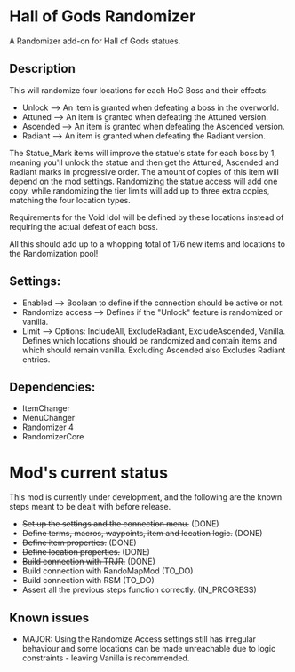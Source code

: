 # Hall of Gods Randomizer

A Randomizer add-on for Hall of Gods statues.

## Description

This will randomize four locations for each HoG Boss and their effects:
- Unlock --> An item is granted when defeating a boss in the overworld.
- Attuned --> An item is granted when defeating the Attuned version.
- Ascended --> An item is granted when defeating the Ascended version.
- Radiant --> An item is granted when defeating the Radiant version.

The Statue_Mark items will improve the statue's state for each boss by 1, meaning you'll unlock the statue and then get the Attuned, Ascended and Radiant marks in progressive order. The amount of copies of this item will depend on the mod settings. Randomizing the statue access will add one copy, while randomizing the tier limits will add up to three extra copies, matching the four location types.

Requirements for the Void Idol will be defined by these locations instead of requiring the actual defeat of each boss.

All this should add up to a whopping total of 176 new items and locations to the Randomization pool!

## Settings:
- Enabled --> Boolean to define if the connection should be active or not.
- Randomize access --> Defines if the "Unlock" feature is randomized or vanilla.
- Limit --> Options: IncludeAll, ExcludeRadiant, ExcludeAscended, Vanilla. Defines which locations should be randomized and contain items and which should remain vanilla. Excluding Ascended also Excludes Radiant entries.

## Dependencies:
- ItemChanger
- MenuChanger
- Randomizer 4
- RandomizerCore

# Mod's current status

This mod is currently under development, and the following are the known steps meant to be dealt with before release.

- ~~Set up the settings and the connection menu.~~ (DONE)
- ~~Define terms, macros, waypoints, item and location logic.~~ (DONE)
- ~~Define item properties.~~ (DONE)
- ~~Define location properties.~~ (DONE)
- ~~Build connection with TRJR.~~ (DONE)
- Build connection with RandoMapMod (TO_DO)
- Build connection with RSM (TO_DO)
- Assert all the previous steps function correctly. (IN_PROGRESS)

## Known issues

- MAJOR: Using the Randomize Access settings still has irregular behaviour and some locations can be made unreachable due to logic constraints - leaving Vanilla is recommended.